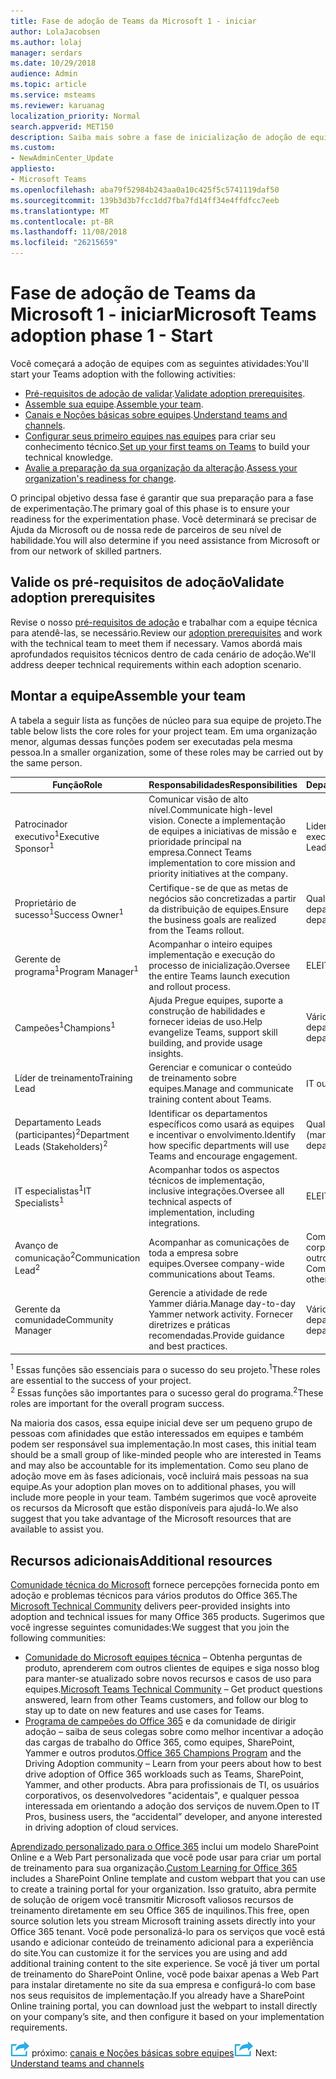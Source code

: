 ```yaml
---
title: Fase de adoção de Teams da Microsoft 1 - iniciar
author: LolaJacobsen
ms.author: lolaj
manager: serdars
ms.date: 10/29/2018
audience: Admin
ms.topic: article
ms.service: msteams
ms.reviewer: karuanag
localization_priority: Normal
search.appverid: MET150
description: Saiba mais sobre a fase de inicialização de adoção de equipes.
ms.custom:
- NewAdminCenter_Update
appliesto:
- Microsoft Teams
ms.openlocfilehash: aba79f52984b243aa0a10c425f5c5741119daf50
ms.sourcegitcommit: 139b3d3b7fcc1dd7fba7fd14ff34e4ffdfcc7eeb
ms.translationtype: MT
ms.contentlocale: pt-BR
ms.lasthandoff: 11/08/2018
ms.locfileid: "26215659"
---
```

# <a name="microsoft-teams-adoption-phase-1---start"></a><span data-ttu-id="01713-103">Fase de adoção de Teams da Microsoft 1 - iniciar</span><span class="sxs-lookup"><span data-stu-id="01713-103">Microsoft Teams adoption phase 1 - Start</span></span>

<span data-ttu-id="01713-104">Você começará a adoção de equipes com as seguintes atividades:</span><span class="sxs-lookup"><span data-stu-id="01713-104">You'll start your Teams adoption with the following activities:</span></span>

- <span data-ttu-id="01713-105">[Pré-requisitos de adoção de validar](#validate-adoption-prerequisites).</span><span class="sxs-lookup"><span data-stu-id="01713-105">[Validate adoption prerequisites](#validate-adoption-prerequisites).</span></span>
- <span data-ttu-id="01713-106">[Assemble sua equipe](#assemble-your-team).</span><span class="sxs-lookup"><span data-stu-id="01713-106">[Assemble your team](#assemble-your-team).</span></span>
- <span data-ttu-id="01713-107">[Canais e Noções básicas sobre equipes](teams-adoption-understand-teams-and-channels.md).</span><span class="sxs-lookup"><span data-stu-id="01713-107">[Understand teams and channels](teams-adoption-understand-teams-and-channels.md).</span></span>
- <span data-ttu-id="01713-108">[Configurar seus primeiro equipes nas equipes](teams-adoption-your-first-teams.md) para criar seu conhecimento técnico.</span><span class="sxs-lookup"><span data-stu-id="01713-108">[Set up your first teams on Teams](teams-adoption-your-first-teams.md) to build your technical knowledge.</span></span>
- <span data-ttu-id="01713-109">[Avalie a preparação da sua organização da alteração](teams-adoption-assess-readiness.md).</span><span class="sxs-lookup"><span data-stu-id="01713-109">[Assess your organization's readiness for change](teams-adoption-assess-readiness.md).</span></span>

<span data-ttu-id="01713-110">O principal objetivo dessa fase é garantir que sua preparação para a fase de experimentação.</span><span class="sxs-lookup"><span data-stu-id="01713-110">The primary goal of this phase is to ensure your readiness for the experimentation phase.</span></span> <span data-ttu-id="01713-111">Você determinará se precisar de Ajuda da Microsoft ou de nossa rede de parceiros de seu nível de habilidade.</span><span class="sxs-lookup"><span data-stu-id="01713-111">You will also determine if you need assistance from Microsoft or from our network of skilled partners.</span></span>  

## <a name="validate-adoption-prerequisites"></a><span data-ttu-id="01713-112">Valide os pré-requisitos de adoção</span><span class="sxs-lookup"><span data-stu-id="01713-112">Validate adoption prerequisites</span></span>

<span data-ttu-id="01713-113">Revise o nosso [pré-requisitos de adoção](teams-adoption-get-started.md#adoption-prerequisites) e trabalhar com a equipe técnica para atendê-las, se necessário.</span><span class="sxs-lookup"><span data-stu-id="01713-113">Review our [adoption prerequisites](teams-adoption-get-started.md#adoption-prerequisites) and work with the technical team to meet them if necessary.</span></span> <span data-ttu-id="01713-114">Vamos abordá mais aprofundados requisitos técnicos dentro de cada cenário de adoção.</span><span class="sxs-lookup"><span data-stu-id="01713-114">We'll address deeper technical requirements within each adoption scenario.</span></span>

## <a name="assemble-your-team"></a><span data-ttu-id="01713-115">Montar a equipe</span><span class="sxs-lookup"><span data-stu-id="01713-115">Assemble your team</span></span>

<span data-ttu-id="01713-116">A tabela a seguir lista as funções de núcleo para sua equipe de projeto.</span><span class="sxs-lookup"><span data-stu-id="01713-116">The table below lists the core roles for your project team.</span></span> <span data-ttu-id="01713-117">Em uma organização menor, algumas dessas funções podem ser executadas pela mesma pessoa.</span><span class="sxs-lookup"><span data-stu-id="01713-117">In a smaller organization, some of these roles may be carried out by the same person.</span></span>

| <span data-ttu-id="01713-118">Função</span><span class="sxs-lookup"><span data-stu-id="01713-118">Role</span></span> | <span data-ttu-id="01713-119">Responsabilidades</span><span class="sxs-lookup"><span data-stu-id="01713-119">Responsibilities</span></span> | <span data-ttu-id="01713-120">Departamento</span><span class="sxs-lookup"><span data-stu-id="01713-120">Department</span></span> |
| ---- | ---------------- | ---------- |
| <span data-ttu-id="01713-121">Patrocinador executivo<sup>1</sup></span><span class="sxs-lookup"><span data-stu-id="01713-121">Executive Sponsor<sup>1</sup></span></span> | <span data-ttu-id="01713-122">Comunicar visão de alto nível.</span><span class="sxs-lookup"><span data-stu-id="01713-122">Communicate high-level vision.</span></span> <span data-ttu-id="01713-123">Conecte a implementação de equipes a iniciativas de missão e prioridade principal na empresa.</span><span class="sxs-lookup"><span data-stu-id="01713-123">Connect Teams implementation to core mission and priority initiatives at the company.</span></span> | <span data-ttu-id="01713-124">Liderança executiva</span><span class="sxs-lookup"><span data-stu-id="01713-124">Executive Leadership</span></span> |
| <span data-ttu-id="01713-125">Proprietário de sucesso<sup>1</sup></span><span class="sxs-lookup"><span data-stu-id="01713-125">Success Owner<sup>1</sup></span></span> | <span data-ttu-id="01713-126">Certifique-se de que as metas de negócios são concretizadas a partir da distribuição de equipes.</span><span class="sxs-lookup"><span data-stu-id="01713-126">Ensure the business goals are realized from the Teams rollout.</span></span> | <span data-ttu-id="01713-127">Qualquer departamento</span><span class="sxs-lookup"><span data-stu-id="01713-127">Any department</span></span> |
| <span data-ttu-id="01713-128">Gerente de programa<sup>1</sup></span><span class="sxs-lookup"><span data-stu-id="01713-128">Program Manager<sup>1</sup></span></span> | <span data-ttu-id="01713-129">Acompanhar o inteiro equipes implementação e execução do processo de inicialização.</span><span class="sxs-lookup"><span data-stu-id="01713-129">Oversee the entire Teams launch execution and rollout process.</span></span> | <span data-ttu-id="01713-130">ELE</span><span class="sxs-lookup"><span data-stu-id="01713-130">IT</span></span> |
| <span data-ttu-id="01713-131">Campeões<sup>1</sup></span><span class="sxs-lookup"><span data-stu-id="01713-131">Champions<sup>1</sup></span></span> | <span data-ttu-id="01713-132">Ajuda Pregue equipes, suporte a construção de habilidades e fornecer ideias de uso.</span><span class="sxs-lookup"><span data-stu-id="01713-132">Help evangelize Teams, support skill building, and provide usage insights.</span></span> | <span data-ttu-id="01713-133">Vários departamentos</span><span class="sxs-lookup"><span data-stu-id="01713-133">Multiple departments</span></span> |
| <span data-ttu-id="01713-134">Líder de treinamento</span><span class="sxs-lookup"><span data-stu-id="01713-134">Training Lead</span></span> | <span data-ttu-id="01713-135">Gerenciar e comunicar o conteúdo de treinamento sobre equipes.</span><span class="sxs-lookup"><span data-stu-id="01713-135">Manage and communicate training content about Teams.</span></span> | <span data-ttu-id="01713-136">IT ou outros</span><span class="sxs-lookup"><span data-stu-id="01713-136">IT or other</span></span> |
| <span data-ttu-id="01713-137">Departamento Leads (participantes)<sup>2</sup></span><span class="sxs-lookup"><span data-stu-id="01713-137">Department Leads (Stakeholders)<sup>2</sup></span></span> | <span data-ttu-id="01713-138">Identificar os departamentos específicos como usará as equipes e incentivar o envolvimento.</span><span class="sxs-lookup"><span data-stu-id="01713-138">Identify how specific departments will use Teams and encourage engagement.</span></span> | <span data-ttu-id="01713-139">Qualquer departamento (management)</span><span class="sxs-lookup"><span data-stu-id="01713-139">Any department (management)</span></span> |
| <span data-ttu-id="01713-140">IT especialistas<sup>1</sup></span><span class="sxs-lookup"><span data-stu-id="01713-140">IT Specialists<sup>1</sup></span></span> | <span data-ttu-id="01713-141">Acompanhar todos os aspectos técnicos de implementação, inclusive integrações.</span><span class="sxs-lookup"><span data-stu-id="01713-141">Oversee all technical aspects of implementation, including integrations.</span></span> | <span data-ttu-id="01713-142">ELE</span><span class="sxs-lookup"><span data-stu-id="01713-142">IT</span></span> |
| <span data-ttu-id="01713-143">Avanço de comunicação<sup>2</sup></span><span class="sxs-lookup"><span data-stu-id="01713-143">Communication Lead<sup>2</sup></span></span> | <span data-ttu-id="01713-144">Acompanhar as comunicações de toda a empresa sobre equipes.</span><span class="sxs-lookup"><span data-stu-id="01713-144">Oversee company-wide communications about Teams.</span></span> | <span data-ttu-id="01713-145">Comunicações corporativas, IT, ou outros</span><span class="sxs-lookup"><span data-stu-id="01713-145">Corporate Communications, IT, or other</span></span> |
| <span data-ttu-id="01713-146">Gerente da comunidade</span><span class="sxs-lookup"><span data-stu-id="01713-146">Community Manager</span></span> | <span data-ttu-id="01713-147">Gerencie a atividade de rede Yammer diária.</span><span class="sxs-lookup"><span data-stu-id="01713-147">Manage day-to-day Yammer network activity.</span></span> <span data-ttu-id="01713-148">Fornecer diretrizes e práticas recomendadas.</span><span class="sxs-lookup"><span data-stu-id="01713-148">Provide guidance and best practices.</span></span> | <span data-ttu-id="01713-149">Vários departamentos</span><span class="sxs-lookup"><span data-stu-id="01713-149">Multiple departments</span></span> |

<span data-ttu-id="01713-150"><sup>1</sup> Essas funções são essenciais para o sucesso do seu projeto.</span><span class="sxs-lookup"><span data-stu-id="01713-150"><sup>1</sup>These roles are essential to the success of your project.</span></span></br>
<span data-ttu-id="01713-151"><sup>2</sup> Essas funções são importantes para o sucesso geral do programa.</span><span class="sxs-lookup"><span data-stu-id="01713-151"><sup>2</sup>These roles are important for the overall program success.</span></span>

<span data-ttu-id="01713-152">Na maioria dos casos, essa equipe inicial deve ser um pequeno grupo de pessoas com afinidades que estão interessados em equipes e também podem ser responsável sua implementação.</span><span class="sxs-lookup"><span data-stu-id="01713-152">In most cases, this initial team should be a small group of like-minded people who are interested in Teams and may also be accountable for its implementation.</span></span> <span data-ttu-id="01713-153">Como seu plano de adoção move em às fases adicionais, você incluirá mais pessoas na sua equipe.</span><span class="sxs-lookup"><span data-stu-id="01713-153">As your adoption plan moves on to additional phases, you will include more people in your team.</span></span> <span data-ttu-id="01713-154">Também sugerimos que você aproveite os recursos da Microsoft que estão disponíveis para ajudá-lo.</span><span class="sxs-lookup"><span data-stu-id="01713-154">We also suggest that you take advantage of the Microsoft resources that are available to assist you.</span></span> 

## <a name="additional-resources"></a><span data-ttu-id="01713-155">Recursos adicionais</span><span class="sxs-lookup"><span data-stu-id="01713-155">Additional resources</span></span>

<span data-ttu-id="01713-156">[Comunidade técnica do Microsoft](https://aka.ms/TechCommunity) fornece percepções fornecida ponto em adoção e problemas técnicos para vários produtos do Office 365.</span><span class="sxs-lookup"><span data-stu-id="01713-156">The [Microsoft Technical Community](https://aka.ms/TechCommunity) delivers peer-provided insights into adoption and technical issues for many Office 365 products.</span></span> <span data-ttu-id="01713-157">Sugerimos que você ingresse seguintes comunidades:</span><span class="sxs-lookup"><span data-stu-id="01713-157">We suggest that you join the following communities:</span></span>

- <span data-ttu-id="01713-158">[Comunidade do Microsoft equipes técnica](https://aka.ms/TeamsCommunity) – Obtenha perguntas de produto, aprenderem com outros clientes de equipes e siga nosso blog para manter-se atualizado sobre novos recursos e casos de uso para equipes.</span><span class="sxs-lookup"><span data-stu-id="01713-158">[Microsoft Teams Technical Community](https://aka.ms/TeamsCommunity) – Get product questions answered, learn from other Teams customers, and follow our blog to stay up to date on new features and use cases for Teams.</span></span> 
- <span data-ttu-id="01713-159">[Programa de campeões do Office 365](https://aka.ms/O365Champions) e da comunidade de dirigir adoção – saiba de seus colegas sobre como melhor incentivar a adoção das cargas de trabalho do Office 365, como equipes, SharePoint, Yammer e outros produtos.</span><span class="sxs-lookup"><span data-stu-id="01713-159">[Office 365 Champions Program](https://aka.ms/O365Champions) and the Driving Adoption community – Learn from your peers about how to best drive adoption of Office 365 workloads such as Teams, SharePoint, Yammer, and other products.</span></span> <span data-ttu-id="01713-160">Abra para profissionais de TI, os usuários corporativos, os desenvolvedores "acidentais", e qualquer pessoa interessada em orientando a adoção dos serviços de nuvem.</span><span class="sxs-lookup"><span data-stu-id="01713-160">Open to IT Pros, business users, the “accidental” developer, and anyone interested in driving adoption of cloud services.</span></span>  

<span data-ttu-id="01713-161">[Aprendizado personalizado para o Office 365](https://aka.ms/CLO365) inclui um modelo SharePoint Online e a Web Part personalizada que você pode usar para criar um portal de treinamento para sua organização.</span><span class="sxs-lookup"><span data-stu-id="01713-161">[Custom Learning for Office 365](https://aka.ms/CLO365) includes a SharePoint Online template and custom webpart that you can use to create a training portal for your organization.</span></span> <span data-ttu-id="01713-162">Isso gratuito, abra permite de solução de origem você transmitir Microsoft valiosos recursos de treinamento diretamente em seu Office 365 de inquilinos.</span><span class="sxs-lookup"><span data-stu-id="01713-162">This free, open source solution lets you stream Microsoft training assets directly into your Office 365 tenant.</span></span> <span data-ttu-id="01713-163">Você pode personalizá-lo para os serviços que você está usando e adicionar conteúdo de treinamento adicional para a experiência do site.</span><span class="sxs-lookup"><span data-stu-id="01713-163">You can customize it for the services you are using and add additional training content to the site experience.</span></span> <span data-ttu-id="01713-164">Se você já tiver um portal de treinamento do SharePoint Online, você pode baixar apenas a Web Part para instalar diretamente no site da sua empresa e configurá-lo com base nos seus requisitos de implementação.</span><span class="sxs-lookup"><span data-stu-id="01713-164">If you already have a SharePoint Online training portal, you can download just the webpart to install directly on your company’s site, and then configure it based on your implementation requirements.</span></span>  

<span data-ttu-id="01713-165">![Ícone de etapas próximo](media/teams-adoption-next-icon.png) próximo: [canais e Noções básicas sobre equipes](teams-adoption-understand-teams-and-channels.md)</span><span class="sxs-lookup"><span data-stu-id="01713-165">![Next Steps icon](media/teams-adoption-next-icon.png) Next: [Understand teams and channels](teams-adoption-understand-teams-and-channels.md)</span></span>